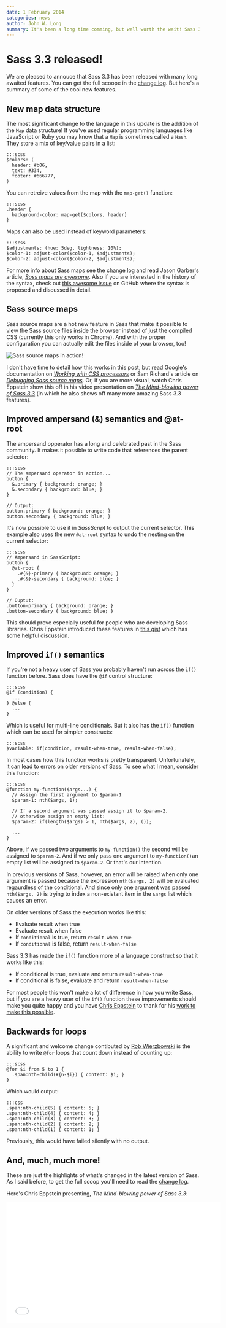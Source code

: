 ```yaml
---
date: 1 February 2014
categories: news
author: John W. Long
summary: It's been a long time comming, but well worth the wait! Sass 3.3 includes many long awaited features, including the new Map data structure, source maps, improved ampersand semantics, and an improved `if()` function.
---
```


# Sass 3.3 released!

We are pleased to annouce that Sass 3.3 has been released with many long awaited features. You can get the full scoope in the [change log](http://sass-lang.com/documentation/file.SASS_CHANGELOG.html). But here's a summary of some of the cool new features.


## New map data structure

The most significant change to the language in this update is the addition of the `Map` data structure! If you've used regular programming languages like JavaScript or Ruby you may know that a `Map` is sometimes called a `Hash`. They store a mix of key/value pairs in a list:

    :::scss
    $colors: (
      header: #b06,
      text: #334,
      footer: #666777,
    )

You can retreive values from the map with the `map-get()` function:

    :::scss
    .header {
      background-color: map-get($colors, header)
    }

Maps can also be used instead of keyword parameters:

    :::scss
    $adjustments: (hue: 5deg, lightness: 10%);
    $color-1: adjust-color($color-1, $adjustments);
    $color-2: adjust-color($color-2, $adjustments);

For more info about Sass maps see the [change log](https://github.com/nex3/sass/blob/master/doc-src/SASS_CHANGELOG.md) and read Jason Garber's article, *[Sass maps are awesome](http://viget.com/extend/sass-maps-are-awesome)*. Also if you are interested in the history of the syntax, check out [this awesome issue](https://github.com/nex3/sass/issues/642) on GitHub where the syntax is proposed and discussed in detail.


## Sass source maps

Sass source maps are a hot new feature in Sass that make it possible to view the Sass source files inside the browser instead of just the compiled CSS (currently this only works in Chrome). And with the proper configuration you can actually edit the files inside of your browser, too!

![Sass source maps in action!](/images/articles/sass-sources.png)

I don't have time to detail how this works in this post, but read Google's documentation on *[Working with CSS processors](https://developers.google.com/chrome-developer-tools/docs/css-preprocessors)* or Sam Richard's article on *[Debugging Sass source maps](http://snugug.com/musings/debugging-sass-source-maps)*. Or, if you are more visual, watch Chris Eppstein show this off in his video presentation on *[The Mind-blowing power of Sass 3.3](http://www.youtube.com/watch?v=-ZJeOJGazgE)* (in which he also shows off many more amazing Sass 3.3 features).


## Improved ampersand (&) semantics and @at-root

The ampersand opperator has a long and celebrated past in the Sass community. It makes it possible to write code that references the parent selector:

    :::scss
    // The ampersand operator in action...
    button {
      &.primary { background: orange; }
      &.secondary { background: blue; }
    }

    // Output:
    button.primary { background: orange; }
    button.secondary { background: blue; }

It's now possible to use it in *SassScript* to output the current selector. This example also uses the new `@at-root` syntax to undo the nesting on the current selector:

    :::scss
    // Ampersand in SassScript:
    button {
      @at-root {
        .#{&}-primary { background: orange; }
        .#{&}-secondary { background: blue; }
      }
    }

    // Ouptut:
    .button-primary { background: orange; }
    .button-secondary { background: blue; }

This should prove especially useful for people who are developing Sass libraries. Chris Eppstein introduced these features in [this gist](https://gist.github.com/chriseppstein/5649985) which has some helpful discussion.


## Improved `if()` semantics

If you're not a heavy user of Sass you probably haven't run across the `if()` function before. Sass does have the `@if` control structure:

    :::scss
    @if (condition) {
      ...
    } @else {
      ...
    }

Which is useful for multi-line conditionals. But it also has the `if()` function which can be used for simpler constructs:
    
    :::scss
    $variable: if(condition, result-when-true, result-when-false);

In most cases how this function works is pretty transparent. Unfortunately, it can lead to errors on older versions of Sass. To see what I mean, consider this function:

    :::scss
    @function my-function($args...) {
      // Assign the first argument to $param-1
      $param-1: nth($args, 1);
      
      // If a second argument was passed assign it to $param-2,
      // otherwise assign an empty list:
      $param-2: if(length($args) > 1, nth($args, 2), ());

      ...
    }

Above, if we passed two arguments to `my-function()` the second will be assigned to `$param-2`. And if we only pass one argument to `my-function()`an empty list will be assigned to `$param-2`. Or that's our intention.

In previous versions of Sass, however, an error will be raised when only one argument is passed because the expression `nth($args, 2)` will be evaluated regaurdless of the conditional. And since only one argument was passed `nth($args, 2)` is trying to index a non-existant item in the `$args` list which causes an error.

On older versions of Sass the execution works like this:

  * Evaluate result when true
  * Evaluate result when false
  * If `conditional` is true, return `result-when-true`
  * If `conditional` is false, return `result-when-false`

Sass 3.3 has made the `if()` function more of a language construct so that it works like this:

  * If conditional is true, evaluate and return `result-when-true`
  * If conditional is false, evaluate and return `result-when-false`

For most people this won't make a lot of difference in how you write Sass, but if you are a heavy user of the `if()` function these improvements should make you quite happy and you have [Chris Eppstein](https://twitter.com/chriseppstein) to thank for his [work to make this possible](https://github.com/nex3/sass/pull/836).


## Backwards for loops

A significant and welcome change contibuted by [Rob Wierzbowski](https://twitter.com/robwierzbowski) is the ability to write `@for` loops that count down instead of counting up:

    :::scss
    @for $i from 5 to 1 {
      .span:nth-child(#{6-$i}) { content: $i; }
    }

Which would output:

    :::css
    .span:nth-child(5) { content: 5; }
    .span:nth-child(4) { content: 4; }
    .span:nth-child(3) { content: 3; }
    .span:nth-child(2) { content: 2; }
    .span:nth-child(1) { content: 1; }

Previously, this would have failed silently with no output.


## And, much, much more!

These are just the highlights of what's changed in the latest version of Sass. As I said before, to get the full scoop you'll need to read the [change log](http://sass-lang.com/documentation/file.SASS_CHANGELOG.html).

Here's Chris Eppstein presenting, *The Mind-blowing power of Sass 3.3*:

<iframe width="560" height="315" src="//www.youtube.com/embed/-ZJeOJGazgE" frameborder="0" allowfullscreen></iframe>
